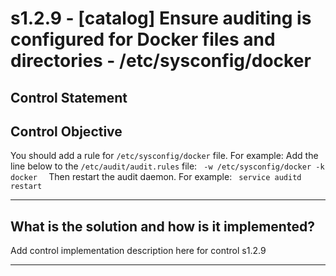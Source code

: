 # s1.2.9 - \[catalog\] Ensure auditing is configured for Docker files and directories - /etc/sysconfig/docker

## Control Statement

## Control Objective

You should add a rule for `/etc/sysconfig/docker` file.    For example:    Add the line below to the `/etc/audit/audit.rules` file:  ```  -w /etc/sysconfig/docker -k docker   ```  Then restart the audit daemon.     For example:  ```  service auditd restart  ```

______________________________________________________________________

## What is the solution and how is it implemented?

Add control implementation description here for control s1.2.9

______________________________________________________________________
